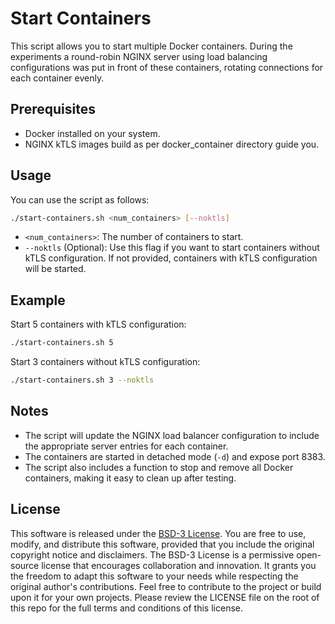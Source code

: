 # Start Containers

This script allows you to start multiple Docker containers. During the experiments a round-robin NGINX server using load balancing configurations was put in front of these containers, rotating connections for each container evenly.

## Prerequisites

- Docker installed on your system.
- NGINX kTLS images build as per docker_container directory guide you.

## Usage

You can use the script as follows:

```bash
./start-containers.sh <num_containers> [--noktls]
```

- `<num_containers>`: The number of containers to start.
- `--noktls` (Optional): Use this flag if you want to start containers without kTLS configuration. If not provided, containers with kTLS configuration will be started.

## Example

Start 5 containers with kTLS configuration:

```bash
./start-containers.sh 5
```

Start 3 containers without kTLS configuration:

```bash
./start-containers.sh 3 --noktls
```

## Notes

- The script will update the NGINX load balancer configuration to include the appropriate server entries for each container.
- The containers are started in detached mode (`-d`) and expose port 8383.
- The script also includes a function to stop and remove all Docker containers, making it easy to clean up after testing.

## License

This software is released under the [BSD-3 License](https://opensource.org/license/bsd-3-clause/). You are free to use, modify, and distribute this software, provided that you include the original copyright notice and disclaimers. The BSD-3 License is a permissive open-source license that encourages collaboration and innovation. It grants you the freedom to adapt this software to your needs while respecting the original author's contributions. Feel free to contribute to the project or build upon it for your own projects. Please review the LICENSE file on the root of this repo for the full terms and conditions of this license.
